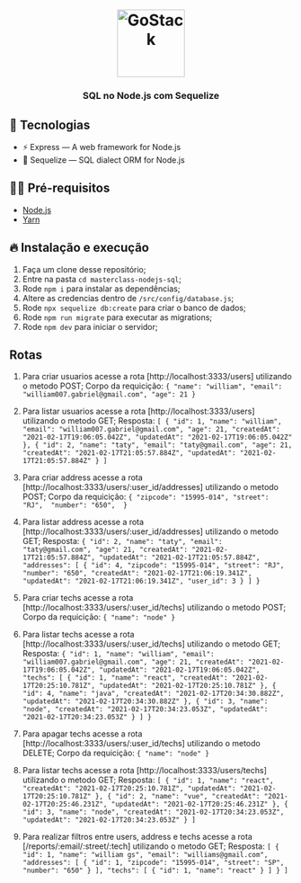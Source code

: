 <h1 align="center">
  <img alt="GoStack" src="https://rocketseat-cdn.s3-sa-east-1.amazonaws.com/masterclass.png" width="120px" />
</h1>

<h3 align="center">
  SQL no Node.js com Sequelize
</h3>

## 🚀 Tecnologias

- ⚡ Express — A web framework for Node.js
- 💾 Sequelize — SQL dialect ORM for Node.js

## ✋🏻 Pré-requisitos

- [Node.js](https://nodejs.org/en/)
- [Yarn](https://yarnpkg.com/pt-BR/docs/install)

## 🔥 Instalação e execução

1. Faça um clone desse repositório;
2. Entre na pasta `cd masterclass-nodejs-sql`;
3. Rode `npm i` para instalar as dependências;
4. Altere as credencias dentro de `/src/config/database.js`;
5. Rode `npx sequelize db:create` para criar o banco de dados;
6. Rode `npm run migrate` para executar as migrations;
7. Rode `npm dev` para iniciar o servidor;

## Rotas

1. Para criar usuarios acesse a rota [http://localhost:3333/users] utilizando o metodo POST;
Corpo da requicição:
`
{
	"name": "william",
	"email": "william007.gabriel@gmail.com",
	"age": 21
}
`

2. Para listar usuarios acesse a rota [http://localhost:3333/users] utilizando o metodo GET;
Resposta:
`
[
  {
    "id": 1,
    "name": "william",
    "email": "william007.gabriel@gmail.com",
    "age": 21,
    "createdAt": "2021-02-17T19:06:05.042Z",
    "updatedAt": "2021-02-17T19:06:05.042Z"
  },
  {
    "id": 2,
    "name": "taty",
    "email": "taty@gmail.com",
    "age": 21,
    "createdAt": "2021-02-17T21:05:57.884Z",
    "updatedAt": "2021-02-17T21:05:57.884Z"
  }
]
`

3. Para criar address acesse a rota [http://localhost:3333/users/:user_id/addresses] utilizando o metodo POST;
Corpo da requicição: 
`
{
	"zipcode": "15995-014",
	"street": "RJ", 
	"number": "650", 
}
`

4. Para listar address acesse a rota [http://localhost:3333/users/:user_id/addresses] utilizando o metodo GET;
Resposta:
`
{
  "id": 2,
  "name": "taty",
  "email": "taty@gmail.com",
  "age": 21,
  "createdAt": "2021-02-17T21:05:57.884Z",
  "updatedAt": "2021-02-17T21:05:57.884Z",
  "addresses": [
    {
      "id": 4,
      "zipcode": "15995-014",
      "street": "RJ",
      "number": "650",
      "createdAt": "2021-02-17T21:06:19.341Z",
      "updatedAt": "2021-02-17T21:06:19.341Z",
      "user_id": 3
    }
  ]
}
`

5. Para criar techs acesse a rota [http://localhost:3333/users/:user_id/techs] utilizando o metodo POST;
Corpo da requicição:
`
{
	"name": "node"
}
`

6. Para listar techs acesse a rota [http://localhost:3333/users/:user_id/techs] utilizando o metodo GET;
Resposta:
`
{
  "id": 1,
  "name": "william",
  "email": "william007.gabriel@gmail.com",
  "age": 21,
  "createdAt": "2021-02-17T19:06:05.042Z",
  "updatedAt": "2021-02-17T19:06:05.042Z",
  "techs": [
    {
      "id": 1,
      "name": "react",
      "createdAt": "2021-02-17T20:25:10.781Z",
      "updatedAt": "2021-02-17T20:25:10.781Z"
    },
    {
      "id": 4,
      "name": "java",
      "createdAt": "2021-02-17T20:34:30.882Z",
      "updatedAt": "2021-02-17T20:34:30.882Z"
    },
    {
      "id": 3,
      "name": "node",
      "createdAt": "2021-02-17T20:34:23.053Z",
      "updatedAt": "2021-02-17T20:34:23.053Z"
    }
  ]
}
`

7. Para apagar techs acesse a rota [http://localhost:3333/users/:user_id/techs] utilizando o metodo DELETE;
Corpo da requicição:
`
{
	"name": "node"
}
`

8. Para listar techs acesse a rota [http://localhost:3333/users/techs] utilizando o metodo GET;
Resposta:
`
[
  {
    "id": 1,
    "name": "react",
    "createdAt": "2021-02-17T20:25:10.781Z",
    "updatedAt": "2021-02-17T20:25:10.781Z"
  },
  {
    "id": 2,
    "name": "vue",
    "createdAt": "2021-02-17T20:25:46.231Z",
    "updatedAt": "2021-02-17T20:25:46.231Z"
  },
  {
    "id": 3,
    "name": "node",
    "createdAt": "2021-02-17T20:34:23.053Z",
    "updatedAt": "2021-02-17T20:34:23.053Z"
  }
]
`

9. Para realizar filtros entre users, address e techs acesse a rota [/reports/:email/:street/:tech] utilizando o metodo GET;
Resposta:
`
[
  {
    "id": 1,
    "name": "william gs",
    "email": "williams@gmail.com",
    "addresses": [
      {
        "id": 1,
        "zipcode": "15995-014",
        "street": "SP",
        "number": "650"
      }
    ],
    "techs": [
      {
        "id": 1,
        "name": "react"
      }
    ]
  }
]
`